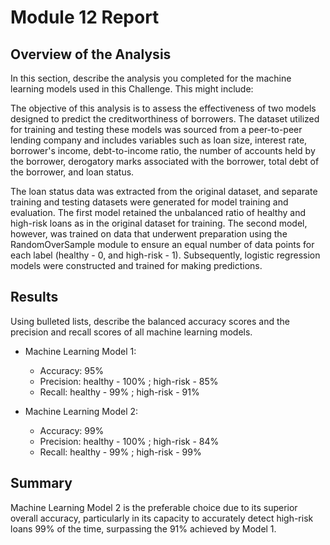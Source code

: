 # Module 12 Report

## Overview of the Analysis

In this section, describe the analysis you completed for the machine learning models used in this Challenge. This might include:

The objective of this analysis is to assess the effectiveness of two models designed to predict the creditworthiness of borrowers. The dataset utilized for training and testing these models was sourced from a peer-to-peer lending company and includes variables such as loan size, interest rate, borrower's income, debt-to-income ratio, the number of accounts held by the borrower, derogatory marks associated with the borrower, total debt of the borrower, and loan status.

The loan status data was extracted from the original dataset, and separate training and testing datasets were generated for model training and evaluation. The first model retained the unbalanced ratio of healthy and high-risk loans as in the original dataset for training. The second model, however, was trained on data that underwent preparation using the RandomOverSample module to ensure an equal number of data points for each label (healthy - 0, and high-risk - 1). Subsequently, logistic regression models were constructed and trained for making predictions.

## Results

Using bulleted lists, describe the balanced accuracy scores and the precision and recall scores of all machine learning models.

* Machine Learning Model 1:
  * Accuracy: 95%
  * Precision: healthy - 100% ; high-risk - 85%
  * Recall: healthy - 99% ; high-risk - 91%

* Machine Learning Model 2:
  * Accuracy: 99%
  * Precision: healthy - 100% ; high-risk - 84%
  * Recall: healthy - 99% ; high-risk - 99%

## Summary

Machine Learning Model 2 is the preferable choice due to its superior overall accuracy, particularly in its capacity to accurately detect high-risk loans 99% of the time, surpassing the 91% achieved by Model 1.

